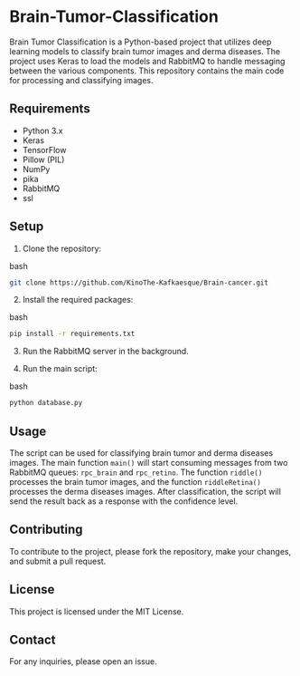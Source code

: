 # Brain-Tumor-Classification

Brain Tumor Classification is a Python-based project that utilizes deep learning models to classify brain tumor images and derma diseases. The project uses Keras to load the models and RabbitMQ to handle messaging between the various components. This repository contains the main code for processing and classifying images.

Requirements
------------

*   Python 3.x
*   Keras
*   TensorFlow
*   Pillow (PIL)
*   NumPy
*   pika
*   RabbitMQ
*   ssl

Setup
-----

1.  Clone the repository:

bash

```bash
git clone https://github.com/KinoThe-Kafkaesque/Brain-cancer.git
```

2.  Install the required packages:

bash

```bash
pip install -r requirements.txt
```

3.  Run the RabbitMQ server in the background.
    
4.  Run the main script:
    

bash

```bash
python database.py
```

Usage
-----

The script can be used for classifying brain tumor and derma diseases images. The main function `main()` will start consuming messages from two RabbitMQ queues: `rpc_brain` and `rpc_retino`. The function `riddle()` processes the brain tumor images, and the function `riddleRetina()` processes the derma diseases images. After classification, the script will send the result back as a response with the confidence level.

Contributing
------------

To contribute to the project, please fork the repository, make your changes, and submit a pull request.

License
-------

This project is licensed under the MIT License.

Contact
-------

For any inquiries, please open an issue.
